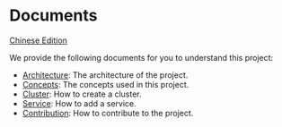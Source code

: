 # Documents
[Chinese Edition](README.zh.md)

We provide the following documents for you to understand this project:
* [Architecture](./en/architecture.md): The architecture of the project.
* [Concepts](./en/concepts.md): The concepts used in this project.
* [Cluster](./en/cluster.md): How to create a cluster.
* [Service](./en/service.md): How to add a service.
* [Contribution](./en/contribution.md): How to contribute to the project.
